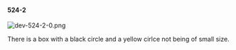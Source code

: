 #### 524-2
![dev-524-2-0.png](https://github.com/lil-lab/nlvr/raw/master/nlvr/dev/images/1/dev-524-2-0.png "dev-524-2-0.png")

There is a box with a black circle and a yellow cirlce not being of small size.